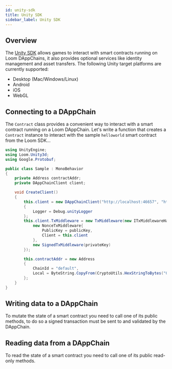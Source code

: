 ```yaml
---
id: unity-sdk
title: Unity SDK
sidebar_label: Unity SDK
---
```

## Overview

The [Unity SDK](http://github.com/loomnetwork/unity3d-sdk) allows games to interact with smart contracts running on Loom DAppChains, it also provides optional services like identity management and asset transfers. The following Unity target platforms are currently supported:

- Desktop (Mac/Windows/Linux)
- Android
- iOS
- WebGL

## Connecting to a DAppChain

The `Contract` class provides a convenient way to interact with a smart contract running on a Loom DAppChain. Let's write a function that creates a `Contract` instance to interact with the sample `helloworld` smart contract from the Loom SDK...

```csharp
using UnityEngine;
using Loom.Unity3d;
using Google.Protobuf;

public class Sample : MonoBehavior
{
    private Address contractAddr;
    private DAppChainClient client;

    void CreateClient()
    {
        this.client = new DAppChainClient("http://localhost:46657", "http://localhost:47000")
        {
            Logger = Debug.unityLogger
        };
        this.client.TxMiddleware = new TxMiddleware(new ITxMiddlewareHandler[]{
            new NonceTxMiddleware{
                PublicKey = publicKey,
                Client = this.client
            },
            new SignedTxMiddleware(privateKey)
        });

        this.contractAddr = new Address
        {
            ChainId = "default",
            Local = ByteString.CopyFrom(CryptoUtils.HexStringToBytes("0x005B17864f3adbF53b1384F2E6f2120c6652F779"))
        };
    }    
}
```

## Writing data to a DAppChain

To mutate the state of a smart contract you need to call one of its public methods, to do so a signed transaction must be sent to and validated by the DAppChain.

## Reading data from a DAppChain

To read the state of a smart contract you need to call one of its public read-only methods.